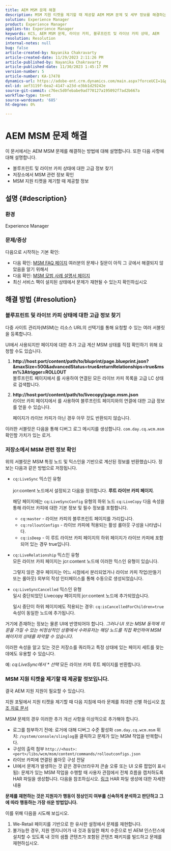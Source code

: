 ```yaml
---
title: AEM MSM 문제 해결
description: MSM 지원 티켓을 제기할 때 제공할 AEM MSM 문제 및 세부 정보를 해결하는 방법을 알아봅니다.
solution: Experience Manager
product: Experience Manager
applies-to: Experience Manager
keywords: KCS, AEM MSM 문제, 라이브 카피, 블루프린트 및 라이브 카피 상태, AEM
resolution: Resolution
internal-notes: null
bug: false
article-created-by: Nayanika Chakravarty
article-created-date: 11/29/2023 2:11:26 PM
article-published-by: Nayanika Chakravarty
article-published-date: 11/30/2023 1:45:17 PM
version-number: 5
article-number: KA-17478
dynamics-url: https://adobe-ent.crm.dynamics.com/main.aspx?forceUCI=1&pagetype=entityrecord&etn=knowledgearticle&id=6218b528-c18e-ee11-8179-6045bd006b4b
exl-id: aef3119f-6ea2-4147-a23d-e3bb1d29242e
source-git-commit: c76ec5d0febabe9ad770127a195092f7ad2b667a
workflow-type: tm+mt
source-wordcount: '685'
ht-degree: 0%

---
```


# AEM MSM 문제 해결


이 문서에서는 AEM MSM 문제를 해결하는 방법에 대해 설명합니다. 또한 다음 사항에 대해 설명합니다.

- 블루프린트 및 라이브 카피 상태에 대한 고급 정보 찾기
- 저장소에서 MSM 관련 정보 확인
- MSM 지원 티켓을 제기할 때 제공할 정보


## 설명 {#description}


### 환경

Experience Manager

### 문제/증상

다음으로 시작하는 기본 확인:

- 다음 확인: [MSM FAQ 페이지](https://experienceleague.adobe.com/docs/experience-manager-65/administering/introduction/troubleshoot-msm.html?lang=en#faq) 여러분의 문제나 질문이 아직 그 곳에서 해결되지 않았음을 알기 위해서
- 다음 확인: [MSM 모범 사례 설명서 페이지](https://experienceleague.adobe.com/docs/experience-manager-65/administering/introduction/msm-best-practices.html?lang=en)
- 최신 서비스 팩이 설치된 상태에서 문제가 재현될 수 있는지 확인하십시오



## 해결 방법 {#resolution}


### 블루프린트 및 라이브 카피 상태에 대한 고급 정보 찾기

다중 사이트 관리자(MSM)는 리소스 URL의 선택기를 통해 요청할 수 있는 여러 서블릿을 등록합니다.

UI에서 사용되지만 페이지에 대한 추가 고급 계산 MSM 상태를 직접 확인하기 위해 요청할 수도 있습니다.

1. <b>http://host:port/content/path/to/bluprint/page.blueprint.json?&amp;maxSize=500&amp;advancedStatus=true&amp;returnRelationships=true&amp;msm%3Atrigger=ROLLOUT</b>\
   블루프린트 페이지에서 를 사용하여 연결된 모든 라이브 카피 목록을 고급 LC 상태로 검색합니다.
2. <b>http://host:port/content/path/to/livecopy/page.msm.json</b>\
   라이브 카피 페이지에서 를 사용하여 블루프린트 페이지와의 연결에 대한 고급 정보를 얻을 수 있습니다.

   페이지가 라이브 카피가 아닌 경우 아무 것도 반환되지 않습니다.


이러한 서블릿은 다음을 통해 디버그 로그 메시지를 생성합니다. `com.day.cq.wcm.msm` 확인할 가치가 있는 로거.

### 저장소에서 MSM 관련 정보 확인

위의 서블릿은 MSM 특정 노드 및 믹스인을 기반으로 계산된 정보를 반환했습니다.
정보는 다음과 같은 방법으로 저장됩니다.

- `cq:LiveSync` 믹스인 유형<br>\
  jcr:content 노드에서 설정되고 다음을 정의합니다. <b>루트 라이브 카피 페이지</b>.

  해당 페이지에는 `cq:LiveSyncConfig` 유형의 하위 노드 `cq:LiveCopy` 다음 속성을 통해 라이브 카피에 대한 기본 정보 및 필수 정보를 포함합니다.

   - `cq:master` - 라이브 카피의 블루프린트 페이지를 가리킵니다.
   - `cq:rolloutConfigs` - 라이브 카피에 적용되는 활성 롤아웃 구성을 나타냅니다.
   - `cq:isDeep` - 이 루트 라이브 카피 페이지의 하위 페이지가 라이브 카피에 포함되어 있는 경우 true입니다.
- `cq:LiveRelationship` 믹스인 유형\
  모든 라이브 카피 페이지는 jcr:content 노드에 이러한 믹스인 유형이 있습니다.

  그렇지 않은 경우 페이지는 어느 시점에서 분리되었거나 라이브 카피 작업(만들기 또는 롤아웃) 외부의 작성 인터페이스를 통해 수동으로 생성되었습니다.
- `cq:LiveSyncCancelled` 믹스인 유형\
  일시 중단되었던 Livecopy 페이지의 jcr:content 노드에 추가되었습니다.

  일시 중단이 하위 페이지에도 적용되는 경우: `cq:isCancelledForChildren=true` 속성이 동일한 노드에 추가됩니다.


거기에 존재하는 정보는 물론 UI에 반영되어야 합니다. *그러나 UI 또는 MSM 동작에 의문을 가질 수 있는 비정상적인 상황에서 수퍼유저는 해당 노드를 직접 확인하여 MSM 페이지의 상태를 파악할 수 있습니다*.

이러한 속성을 알고 있는 것은 저장소를 쿼리하고 특정 상태에 있는 페이지 세트를 찾는 데에도 유용할 수 있습니다.

예: *cq:LiveSync에서 \* 선택* 모든 라이브 카피 루트 페이지를 반환합니다.

### MSM 지원 티켓을 제기할 때 제공할 정보입니다.

결국 AEM 지원 지원이 필요할 수 있습니다.

지원 포털에서 지원 티켓을 제기할 때 다음 지침에 따라 문제를 최대한 선별 하십시오 [참조 자료 문서](https://experienceleague.adobe.com/docs/experience-cloud-kcs/kbarticles/KA-17494.html)

MSM 문제의 경우 이러한 추가 개선 사항을 이상적으로 추가해야 합니다.

- 로그를 첨부하기 전에: 로거에 대해 디버그 수준 활성화 `com.day.cq.wcm.msm` 위치: `/system/console/slinglog`을 클릭하고 문제가 있는 MSM 작업을 반복합니다.
- 구성의 출력 첨부 `http://<host>:<port>/libs/wcm/msm/content/commands/rolloutconfigs.json`
- 라이브 카피에 연결된 롤아웃 구성 전달
- UI에서 문제가 발생하는 것 같은 경우(브라우저 콘솔 오류 또는 UI 오류 팝업이 표시됨): 문제가 있는 MSM 작업을 수행할 때 사용자 관점에서 전체 흐름을 캡처하도록 HAR 파일을 생성합니다. 다음을 참조하십시오. [링크](https://help.tenderapp.com/kb/troubleshooting-your-tender-site/generating-an-har-file) HAR 파일 생성에 대한 자세한 내용


<b>문제를 재현하는 것은 지원자가 행동이 정상인지 여부를 신속하게 분석하고 판단하고 그에 따라 행동하는 가장 쉬운 방법입니다.</b>

이를 위해 다음을 시도해 보십시오.

1. We-Retail 페이지를 기반으로 한 유사한 설정에서 문제를 재현합니다.
2. 불가능한 경우, 지원 엔지니어가 내 것과 동일한 패치 수준으로 빈 AEM 인스턴스에 설치할 수 있도록 내 것의 샘플 콘텐츠가 포함된 콘텐츠 패키지를 빌드하고 문제를 재현하십시오.
